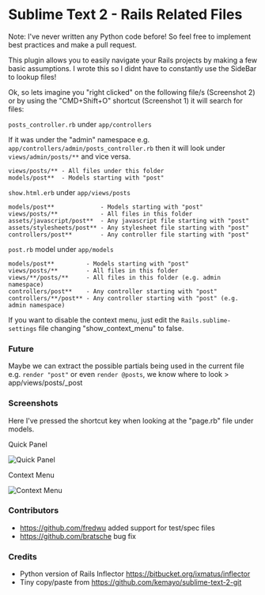 # Sublime Text 2 - Rails Related Files

Note: I've never written any Python code before! So feel free to implement best practices and make a pull request.

This plugin allows you to easily navigate your Rails projects by making a few basic assumptions. I wrote this so I didnt have to constantly use the SideBar to lookup files!

Ok, so lets imagine you "right clicked" on the following file/s (Screenshot 2) or by using the "CMD+Shift+O" shortcut (Screenshot 1)  it will search for files:

 `posts_controller.rb` under `app/controllers`

If it was under the "admin" namespace e.g. `app/controllers/admin/posts_controller.rb` then it will look under `views/admin/posts/**` and vice versa.

    views/posts/** - All files under this folder
    models/post**  - Models starting with "post"

 `show.html.erb` under `app/views/posts`

    models/post**             - Models starting with "post"
    views/posts/**            - All files in this folder
    assets/javascript/post**  - Any javascript file starting with "post"
    assets/stylesheets/post** - Any stylesheet file starting with "post"
    controllers/post**        - Any controller file starting with "post"

 `post.rb` model under `app/models`

    models/post**         - Models starting with "post"
    views/posts/**        - All files in this folder
    views/**/posts/**     - All files in this folder (e.g. admin namespace)
    controllers/post**    - Any controller starting with "post"
    controllers/**/post** - Any controller starting with "post" (e.g. admin namespace)

If you want to disable the context menu, just edit the `Rails.sublime-settings` file changing "show_context_menu" to false.

### Future

Maybe we can extract the possible partials being used in the current file e.g. `render "post"` or even `render @posts`, we know where to look > app/views/posts/_post

### Screenshots

Here I've pressed the shortcut key when looking at the "page.rb" file under models.

Quick Panel

![Quick Panel](https://github.com/luqman/SublimeText2RailsRelatedFiles/raw/master/screenshots/quick-panel.png)

Context Menu

![Context Menu](https://github.com/luqman/SublimeText2RailsRelatedFiles/raw/master/screenshots/context-menu.png)

### Contributors

- https://github.com/fredwu added support for test/spec files
- https://github.com/bratsche bug fix

### Credits

  - Python version of Rails Inflector https://bitbucket.org/ixmatus/inflector
  - Tiny copy/paste from https://github.com/kemayo/sublime-text-2-git
